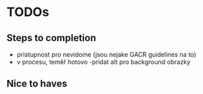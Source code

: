 # TODOs 


## Steps to completion


- pristupnost pro nevidome (jsou nejake GACR guidelines na to)
 - v procesu, teměř hotovo
 -pridat alt pro background obrazky

## Nice to haves



